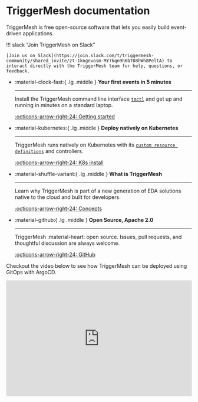 # TriggerMesh documentation

TriggerMesh is free open-source software that lets you easily build event-driven applications.

!!! slack "Join TriggerMesh on Slack"

    [Join us on Slack](https://join.slack.com/t/triggermesh-community/shared_invite/zt-1kngevosm-MY7kqn9h6bT08hWh8PeltA) to interact directly with the TriggerMesh team for help, questions, or feedback.

<div class="grid cards" markdown>

-   :material-clock-fast:{ .lg .middle } __Your first events in 5 minutes__

    ---

    Install the TriggerMesh command line interface [`tmctl`](reference/tmctl/tmctl.md) and get up
    and running in minutes on a standard laptop.

    [:octicons-arrow-right-24: Getting started](get-started/quickstart.md)

-   :material-kubernetes:{ .lg .middle } __Deploy natively on Kubernetes__

    ---

    TriggerMesh runs natively on Kubernetes with its [`custom resource definitions`](reference/index.md) and controllers.

    [:octicons-arrow-right-24: K8s install](installation/kubernetes-helm.md)

-   :material-shuffle-variant:{ .lg .middle } __What is TriggerMesh__

    ---

    Learn why TriggerMesh is part of a new generation of EDA solutions native to the cloud and built for developers.

    [:octicons-arrow-right-24: Concepts](get-started/concepts)

-   :material-github:{ .lg .middle } __Open Source, Apache 2.0__

    ---

    TriggerMesh :material-heart: open source. Issues, pull requests, and thoughtful discussion are always welcome.

    [:octicons-arrow-right-24: GitHub](#)

</div>

Checkout the video below to see how TriggerMesh can be deployed using GitOps with ArgoCD.

<div style="position: relative; padding-bottom: 62.5%; height: 0;"><iframe src="https://www.loom.com/embed/3820fd6199f04712afcfb4cd12e6d413" frameborder="0" webkitallowfullscreen mozallowfullscreen allowfullscreen style="position: absolute; top: 0; left: 0; width: 100%; height: 100%;"></iframe></div>
